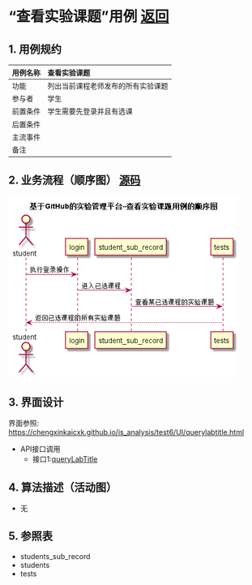 # “查看实验课题”用例 [返回](./README.md)
## 1. 用例规约
|用例名称|查看实验课题|
|-------|:-------------|
|功能|列出当前课程老师发布的所有实验课题|
|参与者|学生|
|前置条件|学生需要先登录并且有选课|
|后置条件| |
|主流事件| |
|备注| |

## 2. 业务流程（顺序图） [源码](../src/queryLabTitle.puml)
![](../images/queryLabTitle.png) 

## 3. 界面设计
界面参照: https://chengxinkaicxk.github.io/is_analysis/test6/UI/querylabtitle.html
* API接口调用
  * 接口1:[queryLabTitle](../接口/queryLabTitle.md)

## 4. 算法描述（活动图）
- 无

## 5. 参照表

- students_sub_record
- students
- tests
